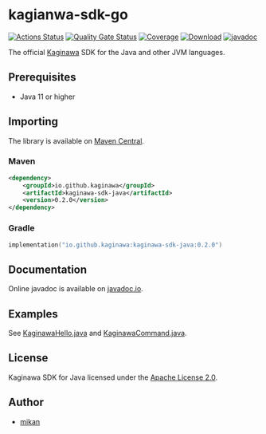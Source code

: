 kagianwa-sdk-go
===============

[![Actions Status](https://github.com/kaginawa/kaginawa-sdk-java/workflows/Gradle/badge.svg)](https://github.com/kaginawa/kaginawa-sdk-java/actions)
[![Quality Gate Status](https://sonarcloud.io/api/project_badges/measure?project=kaginawa_kaginawa-sdk-java&metric=alert_status)](https://sonarcloud.io/dashboard?id=kaginawa_kaginawa-sdk-java)
[![Coverage](https://sonarcloud.io/api/project_badges/measure?project=kaginawa_kaginawa-sdk-java&metric=coverage)](https://sonarcloud.io/dashboard?id=kaginawa_kaginawa-sdk-java)
[![Download](https://img.shields.io/maven-central/v/io.github.kaginawa/kaginawa-sdk-java)](https://search.maven.org/artifact/io.github.kaginawa/kaginawa-sdk-java)
[![javadoc](https://javadoc.io/badge2/io.github.kaginawa/kaginawa-sdk-java/javadoc.svg)](https://javadoc.io/doc/io.github.kaginawa/kaginawa-sdk-java)

The official [Kaginawa](https://github.com/kaginawa/kaginawa) SDK for the Java and other JVM languages.

## Prerequisites

- Java 11 or higher

## Importing

The library is available on [Maven Central](https://search.maven.org/artifact/io.github.kaginawa/kaginawa-sdk-java).

### Maven

```xml
<dependency>
    <groupId>io.github.kaginawa</groupId>
    <artifactId>kaginawa-sdk-java</artifactId>
    <version>0.2.0</version>
</dependency>
```

### Gradle

```kotlin
implementation("io.github.kaginawa:kaginawa-sdk-java:0.2.0")
```

## Documentation

Online javadoc is available on [javadoc.io](https://javadoc.io/doc/io.github.kaginawa/kaginawa-sdk-java).

## Examples

See [KaginawaHello.java](src/main/java/com/github/kaginawa/examples/hello/KaginawaHello.java) and [KaginawaCommand.java](src/main/java/com/github/kaginawa/examples/command/KaginawaCommand.java).

## License

Kaginawa SDK for Java licensed under the [Apache License 2.0](LICENSE).

## Author

- [mikan](https://github.com/mikan)
